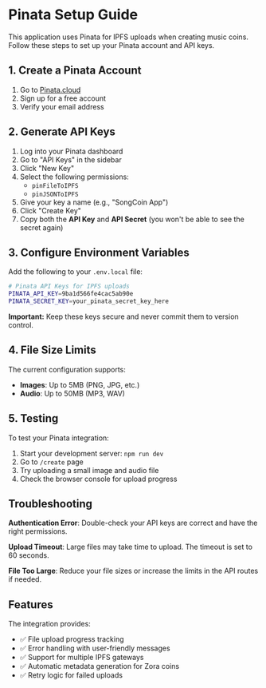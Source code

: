# Pinata Setup Guide

This application uses Pinata for IPFS uploads when creating music coins. Follow these steps to set up your Pinata account and API keys.

## 1. Create a Pinata Account

1. Go to [Pinata.cloud](https://pinata.cloud)
2. Sign up for a free account
3. Verify your email address

## 2. Generate API Keys

1. Log into your Pinata dashboard
2. Go to "API Keys" in the sidebar
3. Click "New Key"
4. Select the following permissions:
   - `pinFileToIPFS`
   - `pinJSONToIPFS`
5. Give your key a name (e.g., "SongCoin App")
6. Click "Create Key"
7. Copy both the **API Key** and **API Secret** (you won't be able to see the secret again)

## 3. Configure Environment Variables

Add the following to your `.env.local` file:

```bash
# Pinata API Keys for IPFS uploads
PINATA_API_KEY=9ba1d566fe4cac5ab90e
PINATA_SECRET_KEY=your_pinata_secret_key_here
```

**Important:** Keep these keys secure and never commit them to version control.

## 4. File Size Limits

The current configuration supports:
- **Images**: Up to 5MB (PNG, JPG, etc.)
- **Audio**: Up to 50MB (MP3, WAV)

## 5. Testing

To test your Pinata integration:
1. Start your development server: `npm run dev`
2. Go to `/create` page
3. Try uploading a small image and audio file
4. Check the browser console for upload progress

## Troubleshooting

**Authentication Error**: Double-check your API keys are correct and have the right permissions.

**Upload Timeout**: Large files may take time to upload. The timeout is set to 60 seconds.

**File Too Large**: Reduce your file sizes or increase the limits in the API routes if needed.

## Features

The integration provides:
- ✅ File upload progress tracking
- ✅ Error handling with user-friendly messages
- ✅ Support for multiple IPFS gateways
- ✅ Automatic metadata generation for Zora coins
- ✅ Retry logic for failed uploads 